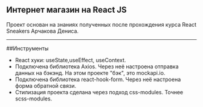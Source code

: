 ## Интернет магазин на React JS
Проект основан на знаниях полученных после прохождения курса React Sneakers Арчакова Дениса.
___
##Инструменты
- React хуки: useState,useEffect, useContext.
- Подключена библиотека Axios.
Через неё настроена отправка данных на бэкэнд. На этом проекте "бэк", это mockapi.io.
- Подключена библиотека react-hook-form.
Через неё настроена форма обратной связи.
- Стилизация проекта сделана через подход css-modules. Точнее scss-modules.



